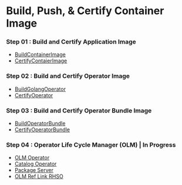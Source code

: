 # Build, Push, & Certify Container Image

### Step 01 : Build and Certify Application Image
* [BuildContainerImage](https://github.com/Sherpa99/hcbt-dev-operators/blob/896d1af7058d973765d55048ff1100a12d1e4322/container/BuildContainerImage.md)
* [CertifyContaierImage](https://github.com/Sherpa99/hcbt-dev-operators/blob/896d1af7058d973765d55048ff1100a12d1e4322/container/CertifyContaierImage.md)

### Step 02 : Build and Certify Operator Image
* [BuildGolangOperator](https://github.com/Sherpa99/hcbt-dev-operators/blob/896d1af7058d973765d55048ff1100a12d1e4322/operator/BuildGolangOperator.md)
* [CertifyOperator](https://github.com/Sherpa99/hcbt-dev-operators/blob/7dfa020699bb5288e8a44db2b0b774e1341cd984/operator/CertifyOperator.md)

### Step 03 : Build and Certify Operator Bundle Image
* [BuildOperatorBundle](https://github.com/Sherpa99/hcbt-dev-operators/blob/0d3c32ff0c4d5d17a3118401caaf5034e9d68e5e/operatorbundle/BuildOperatorBundle.md)
* [CertifyOperatorBundle](https://github.com/Sherpa99/hcbt-dev-operators/blob/12de71b354d491c3f0cb1fbcc9536322db1557cf/operatorbundle/CertifyOperatorBundle.md)

### Step 04 : Operator Life Cycle Manager (OLM) | In Progress
* [OLM Operator]()
* [Catalog Operator]()
* [Package Server]()
* [OLM Ref Link RHSO](https://docs.openshift.com/container-platform/4.8/operators/understanding/olm/olm-understanding-olm.html)
